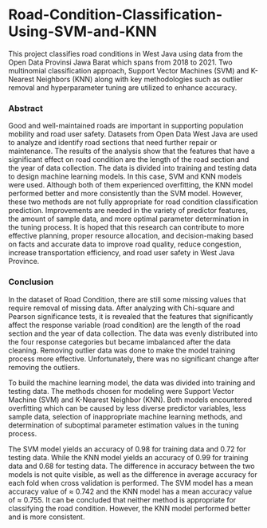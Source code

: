 # Road-Condition-Classification-Using-SVM-and-KNN
This project classifies road conditions in West Java using data from the Open Data Provinsi Jawa Barat which spans from 2018 to 2021. Two multinomial classification approach, Support Vector Machines (SVM) and K-Nearest Neighbors (KNN) along with key methodologies such as outlier removal and hyperparameter tuning are utilized to enhance accuracy.

### Abstract
Good and well-maintained roads are important in supporting population mobility and road user safety. Datasets from Open Data West Java are used to analyze and identify road sections that need further repair or maintenance. The results of the analysis show that the features that have a significant effect on road condition are the length of the road section and the year of data collection. The data is divided into training and testing data to design machine learning models. In this case, SVM and KNN models were used. Although both of them experienced overfitting, the KNN model performed better and more consistently than the SVM model. However, these two methods are not fully appropriate for road condition classification prediction. Improvements are needed in the variety of predictor features, the amount of sample data, and more optimal parameter determination in the tuning process. It is hoped that this research can contribute to more effective planning, proper resource allocation, and decision-making based on facts and accurate data to improve road quality, reduce congestion, increase transportation efficiency, and road user safety in West Java Province.

### Conclusion
In the dataset of Road Condition, there are still some missing values that require removal of missing data. After analyzing with Chi-square and Pearson significance tests, it is revealed that the features that significantly affect the response variable (road condition) are the length of the road section and the year of data collection. The data was evenly distributed into the four response categories but became imbalanced after the data cleaning. Removing outlier data was done to make the model training process more effective. Unfortunately, there was no significant change after removing the outliers.

To build the machine learning model, the data was divided into training and testing data. The methods chosen for modeling were Support Vector Machine (SVM) and K-Nearest Neighbor (KNN). Both models encountered overfitting which can be caused by less diverse predictor variables, less sample data, selection of inappropriate machine learning methods, and determination of suboptimal parameter estimation values in the tuning process.

The SVM model yields an accuracy of 0.98 for training data and 0.72 for testing data. While the KNN model yields an accuracy of 0.99 for training data and 0.68 for testing data. The difference in accuracy between the two models is not quite visible, as well as the difference in average accuracy for each fold when cross validation is performed. The SVM model has a mean accuracy value of ≈ 0.742 and the KNN model has a mean accuracy value of ≈ 0.755. It can be concluded that neither method is appropriate for classifying the road condition. However, the KNN model performed better and is more consistent.
